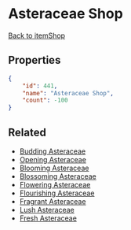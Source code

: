 # Asteraceae Shop

<no description available>

[Back to itemShop](../item-shops.md)

## Properties

```json
{
    "id": 441,
    "name": "Asteraceae Shop",
    "count": -100
}
```

## Related

- [Budding Asteraceae](../items/13878-budding-asteraceae.md)
- [Opening Asteraceae](../items/13879-opening-asteraceae.md)
- [Blooming Asteraceae](../items/13880-blooming-asteraceae.md)
- [Blossoming Asteraceae](../items/13881-blossoming-asteraceae.md)
- [Flowering Asteraceae](../items/13882-flowering-asteraceae.md)
- [Flourishing Asteraceae](../items/13883-flourishing-asteraceae.md)
- [Fragrant Asteraceae](../items/13884-fragrant-asteraceae.md)
- [Lush Asteraceae](../items/13885-lush-asteraceae.md)
- [Fresh Asteraceae](../items/13886-fresh-asteraceae.md)

